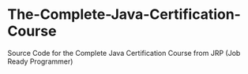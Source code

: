 # The-Complete-Java-Certification-Course
Source Code for the Complete Java Certification Course from JRP (Job Ready Programmer)
